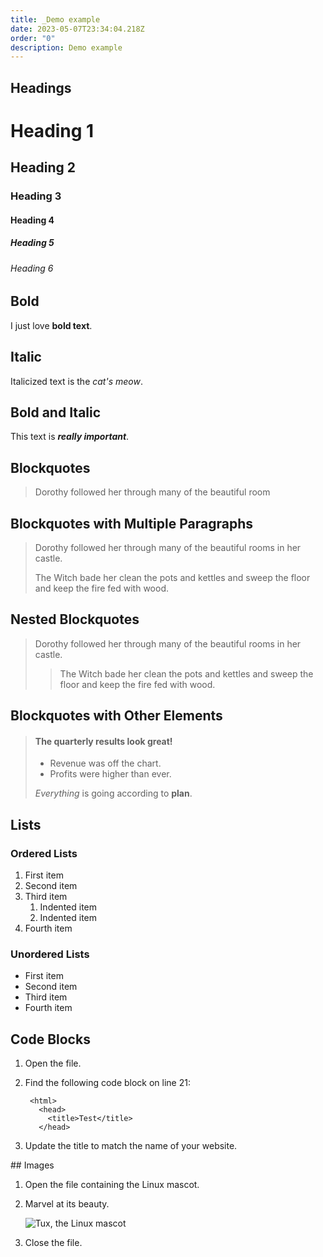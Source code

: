 ```yaml
---
title: _Demo example
date: 2023-05-07T23:34:04.218Z
order: "0"
description: Demo example
---
```

## Headings

# H﻿eading 1

## H﻿eading 2

### H﻿eading 3

#### H﻿eading 4

##### H﻿eading 5

###### H﻿eading 6

## Bold

I just love **bold text**.

## Italic

Italicized text is the *cat's meow*.

## Bold and Italic

This text is ***really important***.

## Blockquotes

> Dorothy followed her through many of the beautiful room

## Blockquotes with Multiple Paragraphs

> Dorothy followed her through many of the beautiful rooms in her castle.
>
> The Witch bade her clean the pots and kettles and sweep the floor and keep the fire fed with wood.

## Nested Blockquotes

> Dorothy followed her through many of the beautiful rooms in her castle.
>
>> The Witch bade her clean the pots and kettles and sweep the floor and keep the fire fed with wood.

## Blockquotes with Other Elements

> #### The quarterly results look great!
>
> - Revenue was off the chart.
> - Profits were higher than ever.
>
>  *Everything* is going according to **plan**.

## Lists

### Ordered Lists

1. First item
2. Second item
3. Third item
    1. Indented item
    2. Indented item
4. Fourth item

### Unordered Lists

- First item
- Second item
- Third item
- Fourth item

## Code Blocks

1. Open the file.
2. Find the following code block on line 21:

        <html>
          <head>
            <title>Test</title>
          </head>

3. Update the title to match the name of your website.


#﻿# Images

1. Open the file containing the Linux mascot.
2. Marvel at its beauty.

    ![Tux, the Linux mascot](/assets/images/tux.png)

3. Close the file.



